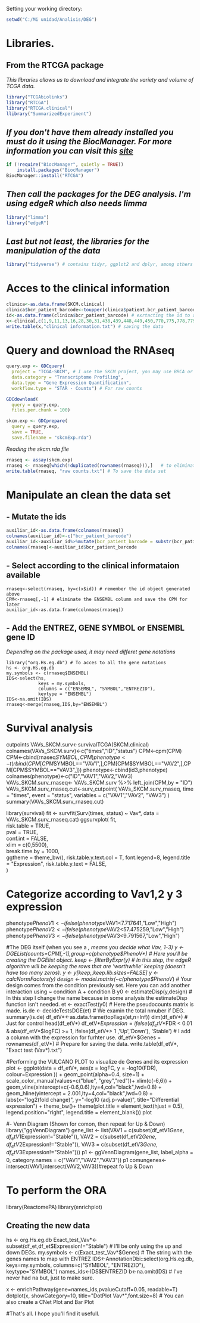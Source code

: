 Setting your working directory:  
```R
setwd("C:/Mi unidad/Analisis/DEG")
```
# Libraries. 
## From the RTCGA package  
_This libraries allows us to download and integrate the variety and volume of TCGA data._
```R
library("TCGAbiolinks")
library("RTCGA")
library("RTCGA.clinical")
llibrary("SummarizedExperiment")
```
## _If you don't have them already installed you must do it using the BiocManager. For more information you can visit this [site](https://rtcga.github.io/RTCGA)_
```R
if (!require("BiocManager", quietly = TRUE))
    install.packages("BiocManager")
BiocManager::install("RTCGA")
```
## _Then call the packages for the DEG analysis. I'm using edgeR which also needs limma_
```R
library("limma")
library("edgeR")
```
## _Last but not least, the libraries for the manipulation of the data_
```R
library("tidyverse") # contains tidyr, ggplot2 and dplyr, among others
```
# Acces to the clinical information
```R
clinica<-as.data.frame(SKCM.clinical)
clinica$bcr_patient_barcode<-toupper(clinica$patient.bcr_patient_barcode) # to change the format of the id
id<-as.data.frame(clinica$bcr_patient_barcode) # exrtacting the id to an object that will be used later
x<-clinica[,c(1,9,11,13,16,28,30,31,438,439,448,449,450,770,775,778,779,780,785,917,935,939,940,941,944,945,846,949,956,964,1060,1867)] # selecting the clinical information of my interest
write.table(x,"clinical information.txt") # saving the data
```
# Query and download the RNAseq
```R
query.exp <- GDCquery(
  project = "TCGA-SKCM", # I use the SKCM project, you may use BRCA or breast cancer or for MMRF bone marrow, etc.
  data.category = "Transcriptome Profiling",
  data.type = "Gene Expression Quantification",
  workflow.type = "STAR - Counts") # For raw counts

GDCdownload(
  query = query.exp,
  files.per.chunk = 100)

skcm.exp <- GDCprepare(
  query = query.exp,
  save = TRUE,
  save.filename = "skcmExp.rda")
```
_Reading the skcm.rda file_
```R
rnaseq <- assay(skcm.exp)
rnaseq <- rnaseq[which(!duplicated(rownames(rnaseq))),]   # to eliminate the duplicated rows
write.table(rnaseq, "raw counts.txt") # To save the data set
```
# Manipulate an clean the data set
## - Mutate the ids 
```R
auxiliar_id<-as.data.frame(colnames(rnaseq))
colnames(auxiliar_id)<-c("bcr_patient_barcode")
auxiliar_id<-auxiliar_id%>%mutate(bcr_patient_barcode = substr(bcr_patient_barcode, 1, 12))
colnames(rnaseq)<-auxiliar_id$bcr_patient_barcode
```
## - Select according to the clinical informataion available
```
rnaseq<-select(rnaseq, by=c(x$id)) # remember the id object generated above
CPM<-rnaseq[,-1] # eliminate the ENSEMBL column and save the CPM for later
auxiliar_id<-as.data.frame(colnmaes(rnaseq))
```
## - Add the ENTREZ, GENE SYMBOL or ENSEMBL gene ID  
_Depending on the package used, it may need differet gene notations_  
```
library("org.Hs.eg.db") # To acces to all the gene notations
hs <- org.Hs.eg.db 
my.symbols <- c(rnaseq$ENSEMBL)
IDS<-select(hs, 
            keys = my.symbols,
            columns = c("ENSEMBL", "SYMBOL","ENTREZID"),
            keytype = "ENSEMBL")
IDS<-na.omit(IDS)
rnaseq<-merge(rnaseq,IDS,by="ENSEMBL")
```
# Survival analysis 
 cutpoints
VAVs_SKCM.surv<-survivalTCGA(SKCM.clinical)
colnames(VAVs_SKCM.surv)<-c("times","ID","status")
CPM<-cpm(CPM)
CPM<-cbind(rnaseq$SYMBOL,CPM)
phenotype<-t(rbind(CPM[CPM$SYMBOL=="VAV1",],CPM[CPM$SYMBOL=="VAV2",],CPM[CPM$SYMBOL=="VAV3",]))
phenotype<-cbind(id3,phenotype)
colnames(phenotype)<-c("ID","VAV1","VAV2,"VAV3)
VAVs_SKCM.surv_rnaseq<- VAVs_SKCM.surv %>% left_join(CPM,by = "ID")
VAVs_SKCM.surv_rnaseq.cut<-surv_cutpoint(
  VAVs_SKCM.surv_rnaseq,
  time = "times",
  event = "status",
  variables = c("VAV1","VAV2", "VAV3")
)
summary(VAVs_SKCM.surv_rnaseq.cut)

library(survival)
fit <- survfit(Surv(times, status) ~ Vav*,
               data = VAVs_SKCM.surv_rnaseq.cat)
ggsurvplot(
   fit,                     
   risk.table = TRUE,       
   pval = TRUE,             
   conf.int = FALSE,                  
   xlim = c(0,5500),      
   break.time.by = 1000,    
   ggtheme = theme_bw(), 
   risk.table.y.text.col = T, 
  font.legend=8, 
  legend.title = "Expression",
  risk.table.y.text = FALSE,                          
)


# Categorize according to Vav1,2 y 3 expression
phenotype$PhenoV1<-ifelse(phenotype$VAV1<7.717641,"Low","High")
phenotype$PhenoV2<-ifelse(phenotype$VAV2<57.475259,"Low","High")
phenotype$PhenoV3<-ifelse(phenotype$VAV3<9.791567,"Low","High")

#The DEG itself (when you see a *, means you decide what Vav, 1-3)
y <- DGEList(counts=CPM[,-1],group=c(phenotype$PhenoV*) # Here you'll be creating the DGElist object.
keep <- filterByExpr(y) # In this step, the edgeR algorithm will be keeping the rows that are 'worthwhile' keeping (doesn't have too many zeros).
y <- y[keep,,keep.lib.sizes=FALSE]
y <- calcNormFactors(y)
design <- model.matrix(~c(phenotype$PhenoV*) # Your design comes from the condition previously set. Here you can add another interaction using ~ condition A + condition B
y0 <- estimateDisp(y,design) # In this step I change the name because in some analysis the estimateDisp function isn't needed.
et <- exactTest(y0) # Here the pseudocounts matrix is made.
is.de <- decideTestsDGE(et) # We examin the total nmuber if DEG.
summary(is.de)
df_etV*<-as.data.frame(topTags(et,n=Inf))
dim(df_etV*) # Just for control
head(df_etV*)
df_etV*$Expression = ifelse(df_etV*$FDR < 0.01 & abs(df_etV*$logFC) >= 1, 
                               ifelse(df_etV*> 1 ,'Up','Down'),
                               'Stable') # I add a column with the expression for furhter use.
df_etV*$Genes = rownames(df_etV*) # Prepare for saving the data.
write.table(df_etV*, "Exact test (Vav*).txt") 

#Performing the VULCANO PLOT to visualize de Genes and its expression
plot <- ggplot(data = df_etV*, 
               aes(x = logFC, 
                   y = -log10(FDR), 
                   colour=Expression
               )) +
  geom_point(alpha=0.4, size=1) +
  scale_color_manual(values=c("blue", "grey","red"))+
  xlim(c(-6,6)) +
  geom_vline(xintercept=c(-0.6,0.6),lty=4,col="black",lwd=0.8) +
  geom_hline(yintercept = 2.001,lty=4,col="black",lwd=0.8) +
  labs(x="log2(fold change)",
       y="-log10 (adj.p-value)",
       title="Differential expression")  +
  theme_bw()+
  theme(plot.title = element_text(hjust = 0.5), 
        legend.position="right",
        legend.title = element_blank())
plot

#- Venn Diagram (Shown for comon, then repeat for Up & Down)
library("ggVennDiagram")
gene_list <- list(VAV1 = c(subset(df_etV1$Gene,df_etV1$Expression!="Stable")),
                  VAV2 = c(subset(df_etV2$Gene,df_etV2$Expression!="Stable")),
                  VAV3 = c(subset(df_etV3$Gene,df_etV3$Expression!="Stable")))
p1 <- ggVennDiagram(gene_list, label_alpha = 0,
                    category.names = c("VAV1","VAV2","VAV3"))
p1
comungenes<-intersect(VAV1,intersect(VAV2,VAV3))#repeat fo Up & Down
                       
# To perform the ORA 
library(ReactomePA)
library(enrichplot)

## Creating the new data
hs <- org.Hs.eg.db
Exact_test_Vav*<-subset(df_et,df_et$Expression!="Stable") # I'll be only using the up and down DEGs.
my.symbols <- c(Exact_test_Vav*$Genes) # The string with the genes names to map with ENTREZ
IDS<-AnnotationDbi::select(org.Hs.eg.db, keys=my.symbols, columns=c("SYMBOL", "ENTREZID"), keytype="SYMBOL")
names_ids<-IDS$ENTREZID
b<-na.omit(IDS) # I've never had na but, just to make sure.
                     
x <- enrichPathway(gene=names_ids,pvalueCutoff=0.05, readable=T)
dotplot(x, showCategory=10, title="DotPlot Vav*",font.size=8) # You can also create a CNet Plot and Bar Plot

#That's all. I hope you'll find it usefull.
